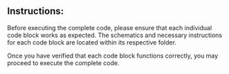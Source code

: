 ## Instructions:

Before executing the complete code, please ensure that each individual code block works as expected. The schematics and necessary instructions for each code block are located within its respective folder.

Once you have verified that each code block functions correctly, you may proceed to execute the complete code.